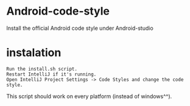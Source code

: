 # Android-code-style
Install the official Android code style under Android-studio

# instalation
    Run the install.sh script.
    Restart IntelliJ if it's running.
    Open IntelliJ Project Settings -> Code Styles and change the code style.

This script should work on every platform (instead of windows^^).
